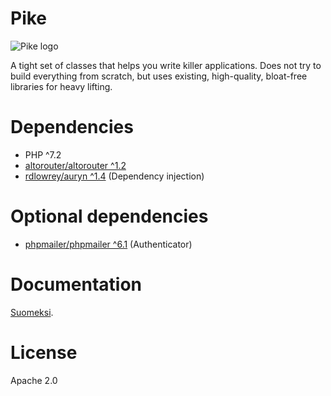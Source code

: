 # Pike

![Pike logo](https://ut4.github.io/img/pike-logo.png)

A tight set of classes that helps you write killer applications. Does not try to build everything from scratch, but uses existing, high-quality, bloat-free libraries for heavy lifting.

# Dependencies

- PHP ^7.2
- [altorouter/altorouter ^1.2](https://github.com/dannyvankooten/AltoRouter)
- [rdlowrey/auryn ^1.4](https://github.com/rdlowrey/auryn) (Dependency injection)

# Optional dependencies

- [phpmailer/phpmailer ^6.1](https://github.com/PHPMailer/PHPMailer) (Authenticator)

# Documentation

[Suomeksi](https://ut4.github.io/pike/index.html).

# License

Apache 2.0